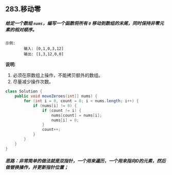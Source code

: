 ## 283.移动零

##### 给定一个数组 `nums`，编写一个函数将所有 `0` 移动到数组的末尾，同时保持非零元素的相对顺序。

```
示例:
        输入: [0,1,0,3,12]
        输出: [1,3,12,0,0]
```

**说明**:

1. 必须在原数组上操作，不能拷贝额外的数组。
2. 尽量减少操作次数。

```java
class Solution {
    public void moveZeroes(int[] nums) {
        for (int i = 0, count = 0; i < nums.length; i++) {
			if (nums[i] != 0) {
				if (count != i) {
					nums[count] = nums[i];
					nums[i] = 0;
				}
				count++;
			}
		}
    }
}
```

##### 思路：非常简单的做法就是双指针，一个用来遍历，一个用来指向0的元素，然后做替换操作，并更新指针位置；
